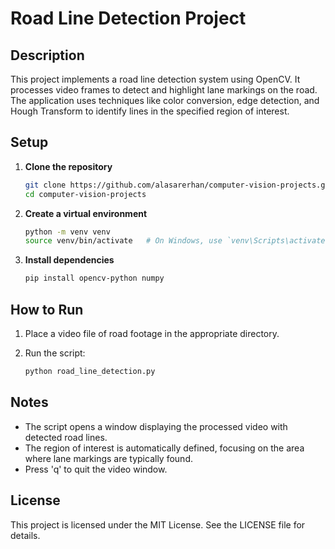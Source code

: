 # Road Line Detection Project

## Description

This project implements a road line detection system using OpenCV. It processes video frames to detect and highlight lane markings on the road. The application uses techniques like color conversion, edge detection, and Hough Transform to identify lines in the specified region of interest.

## Setup

1. **Clone the repository**

   ```sh
   git clone https://github.com/alasarerhan/computer-vision-projects.git
   cd computer-vision-projects
   ```

2. **Create a virtual environment**

   ```sh
   python -m venv venv
   source venv/bin/activate   # On Windows, use `venv\Scripts\activate`
   ```

3. **Install dependencies**

   ```sh
   pip install opencv-python numpy
   ```

## How to Run

1. Place a video file of road footage in the appropriate directory.

2. Run the script:

   ```sh
   python road_line_detection.py
   ```

## Notes

- The script opens a window displaying the processed video with detected road lines.
- The region of interest is automatically defined, focusing on the area where lane markings are typically found.
- Press 'q' to quit the video window.

## License

This project is licensed under the MIT License. See the LICENSE file for details.
